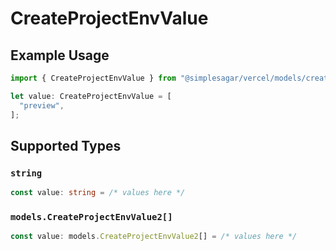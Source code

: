# CreateProjectEnvValue

## Example Usage

```typescript
import { CreateProjectEnvValue } from "@simplesagar/vercel/models/createprojectenvop.js";

let value: CreateProjectEnvValue = [
  "preview",
];
```

## Supported Types

### `string`

```typescript
const value: string = /* values here */
```

### `models.CreateProjectEnvValue2[]`

```typescript
const value: models.CreateProjectEnvValue2[] = /* values here */
```

